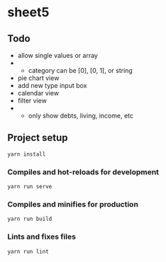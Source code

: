 # sheet5

## Todo
- allow single values or array
- - category can be [0], [0, 1], or string
- pie chart view
- add new type input box
- calendar view
- filter view
- - only show debts, living, income, etc

## Project setup
```
yarn install
```

### Compiles and hot-reloads for development
```
yarn run serve
```

### Compiles and minifies for production
```
yarn run build
```

### Lints and fixes files
```
yarn run lint
```
